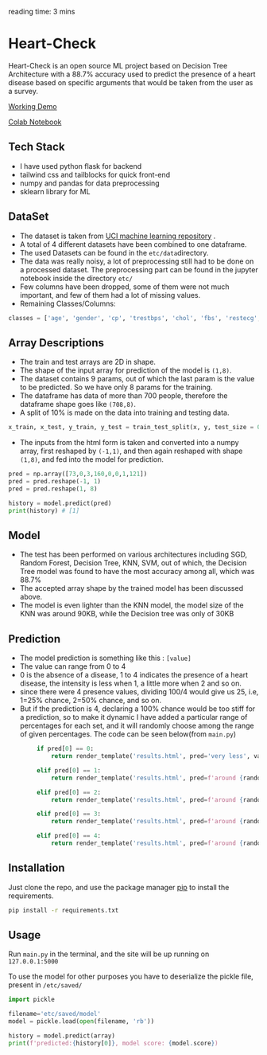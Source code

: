 reading time: 3 mins 
# Heart-Check



Heart-Check is an open source ML project based on Decision Tree Architecture with a 88.7% accuracy used to predict the presence of a heart disease based on specific arguments that would be taken from the user as a survey. 


[Working Demo](https://heartcheck.pythonanywhere.com)

 [Colab Notebook](https://colab.research.google.com/github/shakhyar/heart-check/blob/main/etc/train.ipynb)

## Tech Stack
- I have used python flask for backend
- tailwind css and tailblocks for quick front-end
- numpy and pandas for data preprocessing
- sklearn library for ML


## DataSet
- The dataset is taken from [UCI machine learning repository](https://archive.ics.uci.edu/ml/datasets/heart+Disease) . 
- A total of 4 different datasets have been combined to one dataframe. 
- The used Datasets can be found in the `etc/data`directory. 
- The data was really noisy, a lot of preprocessing still had to be done on a processed dataset. The preprocessing part can be found in the jupyter notebook inside the directory `etc/`
- Few columns have been dropped, some of them were not much important, and few of them had a lot of missing values.
- Remaining Classes/Columns:
```python
classes = ['age', 'gender', 'cp', 'trestbps', 'chol', 'fbs', 'restecg', 'thalach', 'target']
```


## Array Descriptions
- The train and test arrays are 2D in shape. 
- The shape of the input array for prediction of the model is `(1,8)`. 
- The dataset contains 9 params, out of which the last param is the value to be predicted. So we have only 8 params for the training. 
- The dataframe has data of more than 700 people, therefore the dataframe shape goes like `(708,8)`.
- A split of 10% is made on the data into training and testing data.
 ```python 
 x_train, x_test, y_train, y_test = train_test_split(x, y, test_size = 0.1, random_state = 0) 
 ```
- The inputs from the html form is taken and converted into a numpy array, first reshaped by `(-1,1)`, and then again reshaped with shape `(1,8)`, and fed into the model for prediction. 
```python
pred = np.array([73,0,3,160,0,0,1,121])
pred = pred.reshape(-1, 1)
pred = pred.reshape(1, 8)

history = model.predict(pred)
print(history) # [1]

```


## Model
- The test has been performed on various architectures including SGD, Random Forest, Decision Tree, KNN, SVM, out of which, the Decision Tree model was found to have the most accuracy among all, which was 88.7%
- The accepted array shape by the trained model has been discussed above. 
- The model is even lighter than the KNN model, the model size of the KNN was around 90KB, while the Decision tree was only of 30KB

## Prediction
- The model prediction is something like this : `[value] `
- The value can range from 0 to 4
- 0 is the absence of a disease, 1 to 4 indicates the presence of a heart disease, the intensity is less when 1, a little more  when 2 and so on. 
- since there were 4 presence values, dividing 100/4 would give us 25, i.e, 1=25% chance, 2=50% chance, and so on. 
- But if the prediction  is 4, declaring a 100% chance would be too stiff for a prediction, so to make it dynamic I have added a particular range of percentages for each set, and it will randomly choose among the range of given percentages. The code can be seen below(from `main.py`)

```python
		if pred[0] == 0:
			return render_template('results.html', pred='very less', val=0)

		elif pred[0] == 1:
			return render_template('results.html', pred=f'around {random.choice(range(24, 41))}%', val=1)	

		elif pred[0] == 2:
			return render_template('results.html', pred=f'around {random.choice(range(40, 61))}%', val=2)

		elif pred[0] == 3:
			return render_template('results.html', pred=f'around {random.choice(range(69, 81))}%', val=3)

		elif pred[0] == 4:
			return render_template('results.html', pred=f'around {random.choice(range(79, 96))}%', val=4)

```

## Installation
Just clone the repo, and use the package manager [pip](https://pip.pypa.io/en/stable/) to install the requirements.


```bash
pip install -r requirements.txt
```

## Usage
Run `main.py` in the terminal, and the site will be up running on `127.0.0.1:5000`

To use the model for other purposes you have to deserialize the pickle file, present in `/etc/saved/`

```python
import pickle

filename='etc/saved/model'
model = pickle.load(open(filename, 'rb'))

history = model.predict(array)
print(f'predicted:{history[0]}, model score: {model.score})

```
